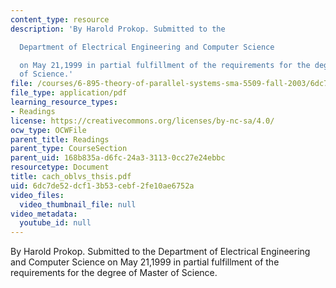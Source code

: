 ```yaml
---
content_type: resource
description: 'By Harold Prokop. Submitted to the

  Department of Electrical Engineering and Computer Science

  on May 21,1999 in partial fulfillment of the requirements for the degree of Master
  of Science.'
file: /courses/6-895-theory-of-parallel-systems-sma-5509-fall-2003/6dc7de52dcf13b53cebf2fe10ae6752a_cach_oblvs_thsis.pdf
file_type: application/pdf
learning_resource_types:
- Readings
license: https://creativecommons.org/licenses/by-nc-sa/4.0/
ocw_type: OCWFile
parent_title: Readings
parent_type: CourseSection
parent_uid: 168b835a-d6fc-24a3-3113-0cc27e24ebbc
resourcetype: Document
title: cach_oblvs_thsis.pdf
uid: 6dc7de52-dcf1-3b53-cebf-2fe10ae6752a
video_files:
  video_thumbnail_file: null
video_metadata:
  youtube_id: null
---
```

By Harold Prokop. Submitted to the
Department of Electrical Engineering and Computer Science
on May 21,1999 in partial fulfillment of the requirements for the degree of Master of Science.